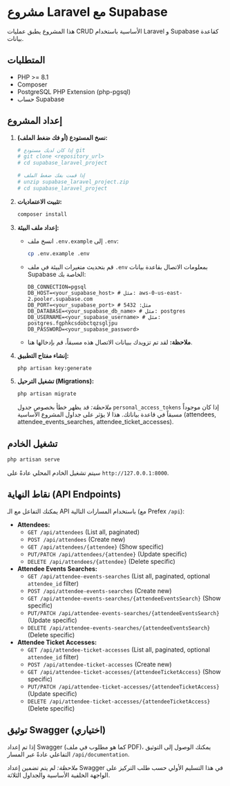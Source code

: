 # مشروع Laravel مع Supabase

هذا المشروع يطبق عمليات CRUD الأساسية باستخدام Laravel و Supabase كقاعدة بيانات.

## المتطلبات

- PHP >= 8.1
- Composer
- PostgreSQL PHP Extension (php-pgsql)
- حساب Supabase

## إعداد المشروع

1.  **نسخ المستودع (أو فك ضغط الملف):**
    ```bash
    # إذا كان لديك مستودع git
    # git clone <repository_url>
    # cd supabase_laravel_project

    # إذا قمت بفك ضغط الملف
    # unzip supabase_laravel_project.zip
    # cd supabase_laravel_project
    ```

2.  **تثبيت الاعتماديات:**
    ```bash
    composer install
    ```

3.  **إعداد ملف البيئة:**
    - انسخ ملف `.env.example` إلى `.env`:
      ```bash
      cp .env.example .env
      ```
    - قم بتحديث متغيرات البيئة في ملف `.env` بمعلومات الاتصال بقاعدة بيانات Supabase الخاصة بك:
      ```
      DB_CONNECTION=pgsql
      DB_HOST=<your_supabase_host> # مثل: aws-0-us-east-2.pooler.supabase.com
      DB_PORT=<your_supabase_port> # مثل: 5432
      DB_DATABASE=<your_supabase_db_name> # مثل: postgres
      DB_USERNAME=<your_supabase_username> # مثل: postgres.fgphkcsdobctqzsgljpu
      DB_PASSWORD=<your_supabase_password>
      ```
    - **ملاحظة:** لقد تم تزويدك ببيانات الاتصال هذه مسبقاً، قم بإدخالها هنا.

4.  **إنشاء مفتاح التطبيق:**
    ```bash
    php artisan key:generate
    ```

5.  **تشغيل الترحيل (Migrations):**
    ```bash
    php artisan migrate
    ```
    *ملاحظة:* قد يظهر خطأ بخصوص جدول `personal_access_tokens` إذا كان موجوداً مسبقاً في قاعدة بياناتك. هذا لا يؤثر على جداول المشروع الأساسية (attendees, attendee_events_searches, attendee_ticket_accesses).

## تشغيل الخادم

```bash
php artisan serve
```

سيتم تشغيل الخادم المحلي عادةً على `http://127.0.0.1:8000`.

## نقاط النهاية (API Endpoints)

يمكنك التفاعل مع الـ API باستخدام المسارات التالية (مع Prefex `/api`):

-   **Attendees:**
    -   `GET /api/attendees` (List all, paginated)
    -   `POST /api/attendees` (Create new)
    -   `GET /api/attendees/{attendee}` (Show specific)
    -   `PUT/PATCH /api/attendees/{attendee}` (Update specific)
    -   `DELETE /api/attendees/{attendee}` (Delete specific)
-   **Attendee Events Searches:**
    -   `GET /api/attendee-events-searches` (List all, paginated, optional `attendee_id` filter)
    -   `POST /api/attendee-events-searches` (Create new)
    -   `GET /api/attendee-events-searches/{attendeeEventsSearch}` (Show specific)
    -   `PUT/PATCH /api/attendee-events-searches/{attendeeEventsSearch}` (Update specific)
    -   `DELETE /api/attendee-events-searches/{attendeeEventsSearch}` (Delete specific)
-   **Attendee Ticket Accesses:**
    -   `GET /api/attendee-ticket-accesses` (List all, paginated, optional `attendee_id` filter)
    -   `POST /api/attendee-ticket-accesses` (Create new)
    -   `GET /api/attendee-ticket-accesses/{attendeeTicketAccess}` (Show specific)
    -   `PUT/PATCH /api/attendee-ticket-accesses/{attendeeTicketAccess}` (Update specific)
    -   `DELETE /api/attendee-ticket-accesses/{attendeeTicketAccess}` (Delete specific)

## توثيق Swagger (اختياري)

إذا تم إعداد Swagger (كما هو مطلوب في ملف PDF)، يمكنك الوصول إلى التوثيق التفاعلي عادةً عبر المسار `/api/documentation`.

*ملاحظة:* لم يتم تضمين إعداد Swagger في هذا التسليم الأولي حسب طلب التركيز على الواجهة الخلفية الأساسية والجداول الثلاثة.

